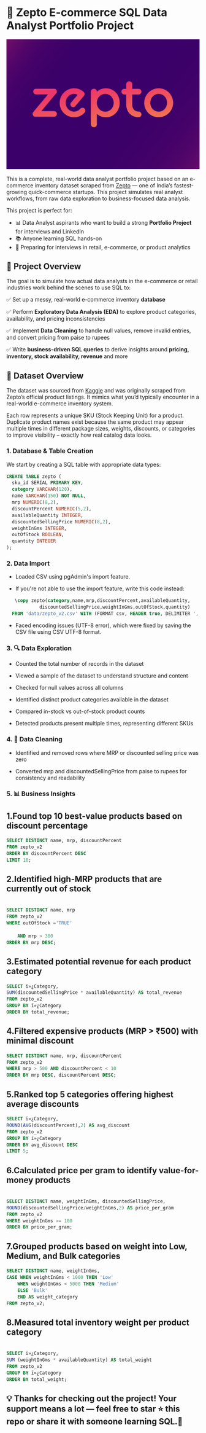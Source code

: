 # 🛒 Zepto E-commerce SQL Data Analyst Portfolio Project
![ZEPTO Logo](Logo_of_Zepto.png)

This is a complete, real-world data analyst portfolio project based on an e-commerce inventory dataset scraped from [Zepto](https://www.zeptonow.com/) — one of India’s fastest-growing quick-commerce startups. This project simulates real analyst workflows, from raw data exploration to business-focused data analysis.

This project is perfect for:
- 📊 Data Analyst aspirants who want to build a strong **Portfolio Project** for interviews and LinkedIn
- 📚 Anyone learning SQL hands-on
- 💼 Preparing for interviews in retail, e-commerce, or product analytics

## 📌 Project Overview

The goal is to simulate how actual data analysts in the e-commerce or retail industries work behind the scenes to use SQL to:

✅ Set up a messy, real-world e-commerce inventory **database**

✅ Perform **Exploratory Data Analysis (EDA)** to explore product categories, availability, and pricing inconsistencies

✅ Implement **Data Cleaning** to handle null values, remove invalid entries, and convert pricing from paise to rupees

✅ Write **business-driven SQL queries** to derive insights around **pricing, inventory, stock availability, revenue** and more

## 📁 Dataset Overview
The dataset was sourced from [Kaggle](https://www.kaggle.com/datasets/palvinder2006/zepto-inventory-dataset/data?select=zepto_v2.csv) and was originally scraped from Zepto’s official product listings. It mimics what you’d typically encounter in a real-world e-commerce inventory system.

Each row represents a unique SKU (Stock Keeping Unit) for a product. Duplicate product names exist because the same product may appear multiple times in different package sizes, weights, discounts, or categories to improve visibility – exactly how real catalog data looks.


### 1. Database & Table Creation
We start by creating a SQL table with appropriate data types:

```sql
CREATE TABLE zepto (
  sku_id SERIAL PRIMARY KEY,
  category VARCHAR(120),
  name VARCHAR(150) NOT NULL,
  mrp NUMERIC(8,2),
  discountPercent NUMERIC(5,2),
  availableQuantity INTEGER,
  discountedSellingPrice NUMERIC(8,2),
  weightInGms INTEGER,
  outOfStock BOOLEAN,
  quantity INTEGER
);
```

### 2. Data Import
- Loaded CSV using pgAdmin's import feature.

 - If you're not able to use the import feature, write this code instead:
```sql
   \copy zepto(category,name,mrp,discountPercent,availableQuantity,
            discountedSellingPrice,weightInGms,outOfStock,quantity)
  FROM 'data/zepto_v2.csv' WITH (FORMAT csv, HEADER true, DELIMITER ',', QUOTE '"', ENCODING 'UTF8');
```
- Faced encoding issues (UTF-8 error), which were fixed by saving the CSV file using CSV UTF-8 format.

### 3. 🔍 Data Exploration
- Counted the total number of records in the dataset

- Viewed a sample of the dataset to understand structure and content

- Checked for null values across all columns

- Identified distinct product categories available in the dataset

- Compared in-stock vs out-of-stock product counts

- Detected products present multiple times, representing different SKUs

### 4. 🧹 Data Cleaning
- Identified and removed rows where MRP or discounted selling price was zero

- Converted mrp and discountedSellingPrice from paise to rupees for consistency and readability
  
### 5. 📊 Business Insights

## 1.Found top 10 best-value products based on discount percentage

```sql
SELECT DISTINCT name, mrp, discountPercent
FROM zepto_v2
ORDER BY discountPercent DESC
LIMIT 10;
```
## 2.Identified high-MRP products that are currently out of stock

```sql

SELECT DISTINCT name, mrp
FROM zepto_v2
WHERE outOfStock ='TRUE'

	AND mrp > 300
ORDER BY mrp DESC;

```
## 3.Estimated potential revenue for each product category
```sql
SELECT ï»¿Category,
SUM(discountedSellingPrice * availableQuantity) AS total_revenue
FROM zepto_v2
GROUP BY ï»¿Category
ORDER BY total_revenue;
```

## 4.Filtered expensive products (MRP > ₹500) with minimal discount
```sql
SELECT DISTINCT name, mrp, discountPercent
FROM zepto_v2
WHERE mrp > 500 AND discountPercent < 10
ORDER BY mrp DESC, discountPercent DESC;

```

## 5.Ranked top 5 categories offering highest average discounts
```sql
SELECT ï»¿Category,
ROUND(AVG(discountPercent),2) AS avg_discount
FROM zepto_v2
GROUP BY ï»¿Category
ORDER BY avg_discount DESC
LIMIT 5;
```

## 6.Calculated price per gram to identify value-for-money products
```sql

SELECT DISTINCT name, weightInGms, discountedSellingPrice,
ROUND(discountedSellingPrice/weightInGms,2) AS price_per_gram
FROM zepto_v2
WHERE weightInGms >= 100
ORDER BY price_per_gram;
```

## 7.Grouped products based on weight into Low, Medium, and Bulk categories
```sql
SELECT DISTINCT name, weightInGms,
CASE WHEN weightInGms < 1000 THEN 'Low'
	WHEN weightInGms < 5000 THEN 'Medium'
	ELSE 'Bulk'
	END AS weight_category
FROM zepto_v2;
```

## 8.Measured total inventory weight per product category
```sql

SELECT ï»¿Category,
SUM (weightInGms * availableQuantity) AS total_weight
FROM zepto_v2
GROUP BY ï»¿Category
ORDER BY total_weight;
```

## 💡 Thanks for checking out the project! Your support means a lot — feel free to star ⭐ this repo or share it with someone learning SQL.🚀
